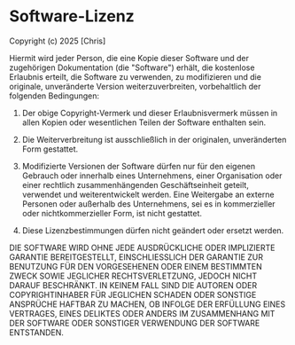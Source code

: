 # Software-Lizenz

Copyright (c) 2025 [Chris]

Hiermit wird jeder Person, die eine Kopie dieser Software und der zugehörigen 
Dokumentation (die "Software") erhält, die kostenlose Erlaubnis erteilt, 
die Software zu verwenden, zu modifizieren und die originale, unveränderte 
Version weiterzuverbreiten, vorbehaltlich der folgenden Bedingungen:

1. Der obige Copyright-Vermerk und dieser Erlaubnisvermerk müssen in allen 
   Kopien oder wesentlichen Teilen der Software enthalten sein.

2. Die Weiterverbreitung ist ausschließlich in der originalen, unveränderten 
   Form gestattet.

3. Modifizierte Versionen der Software dürfen nur für den eigenen Gebrauch
   oder innerhalb eines Unternehmens, einer Organisation oder einer
   rechtlich zusammenhängenden Geschäftseinheit geteilt, verwendet und 
   weiterentwickelt werden. Eine Weitergabe an externe Personen oder außerhalb 
   des Unternehmens, sei es in kommerzieller oder nichtkommerzieller Form,
   ist nicht gestattet.

4. Diese Lizenzbestimmungen dürfen nicht geändert oder ersetzt werden.

DIE SOFTWARE WIRD OHNE JEDE AUSDRÜCKLICHE ODER IMPLIZIERTE GARANTIE
BEREITGESTELLT, EINSCHLIESSLICH DER GARANTIE ZUR BENUTZUNG FÜR DEN
VORGESEHENEN ODER EINEM BESTIMMTEN ZWECK SOWIE JEGLICHER RECHTSVERLETZUNG,
JEDOCH NICHT DARAUF BESCHRÄNKT. IN KEINEM FALL SIND DIE AUTOREN ODER 
COPYRIGHTINHABER FÜR JEGLICHEN SCHADEN ODER SONSTIGE ANSPRÜCHE HAFTBAR 
ZU MACHEN, OB INFOLGE DER ERFÜLLUNG EINES VERTRAGES, EINES DELIKTES ODER 
ANDERS IM ZUSAMMENHANG MIT DER SOFTWARE ODER SONSTIGER VERWENDUNG DER 
SOFTWARE ENTSTANDEN.
